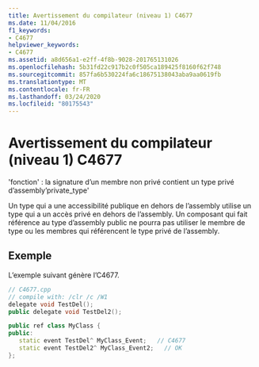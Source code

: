 ```yaml
---
title: Avertissement du compilateur (niveau 1) C4677
ms.date: 11/04/2016
f1_keywords:
- C4677
helpviewer_keywords:
- C4677
ms.assetid: a8d656a1-e2ff-4f8b-9028-201765131026
ms.openlocfilehash: 5b31fd22c917b2c0f505ca189425f8160f62f748
ms.sourcegitcommit: 857fa6b530224fa6c18675138043aba9aa0619fb
ms.translationtype: MT
ms.contentlocale: fr-FR
ms.lasthandoff: 03/24/2020
ms.locfileid: "80175543"
---
```

# <a name="compiler-warning-level-1-c4677"></a>Avertissement du compilateur (niveau 1) C4677

'fonction' : la signature d’un membre non privé contient un type privé d’assembly’private_type'

Un type qui a une accessibilité publique en dehors de l’assembly utilise un type qui a un accès privé en dehors de l’assembly. Un composant qui fait référence au type d’assembly public ne pourra pas utiliser le membre de type ou les membres qui référencent le type privé de l’assembly.

## <a name="example"></a>Exemple

L’exemple suivant génère l’C4677.

```cpp
// C4677.cpp
// compile with: /clr /c /W1
delegate void TestDel();
public delegate void TestDel2();

public ref class MyClass {
public:
   static event TestDel^ MyClass_Event;   // C4677
   static event TestDel2^ MyClass_Event2;   // OK
};
```
